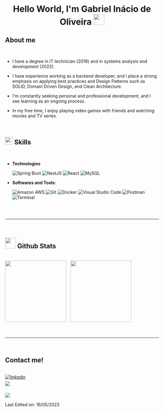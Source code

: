 
<h1 align="center"><b>Hello World, I'm Gabriel Inácio de Oliveira </b>
    <img src="https://media.giphy.com/media/hvRJCLFzcasrR4ia7z/giphy.gif" width="35">
</h1>


##  **About me**

<br> 

 - I have a degree in IT technician (2018) and in systems analysis and development (2022).

 - I have experience working as a backend developer, and I place a strong emphasis on applying best practices and Design Patterns such as SOLID, Domain Driven Design, and Clean Architecture.

 - I'm constantly seeking personal and professional development, and I see learning as an ongoing process. 

 - In my free time, I enjoy playing video games with friends and watching movies and TV series.
 
 <br>

## <img src="https://media2.giphy.com/media/QssGEmpkyEOhBCb7e1/giphy.gif?cid=ecf05e47a0n3gi1bfqntqmob8g9aid1oyj2wr3ds3mg700bl&rid=giphy.gif" width ="25"><b> Skills</b>
<br>

<p align="center">

- **Technologies**
    
    ![Spring Boot](https://img.shields.io/badge/Spring%20Boot-6DB33F?style=for-the-badge&logo=springboot&logoColor=white)
    ![NestJS](https://img.shields.io/badge/Nest%20JS-E0234E?style=for-the-badge&logo=nestJS&logoColor=white)
    ![React](https://img.shields.io/badge/React-61DAFB?style=for-the-badge&logo=react&logoColor=white)
    ![MySQL](https://img.shields.io/badge/My%20SQL-4479A1?style=for-the-badge&logo=MySQL&logoColor=white)
    <br>

- **Softwares and Tools**:

    ![Amazon AWS](https://img.shields.io/badge/Amazon%20AWS-232F3E?style=for-the-badge&logo=amazonaws)
    ![Git](https://img.shields.io/badge/git-F05032?style=for-the-badge&logo=git&logoColor=white)
    ![Docker](https://img.shields.io/badge/docker-2496ED?style=for-the-badge&logo=Docker&logoColor=white)
    ![Visual Studio Code](https://img.shields.io/badge/Visual%20Studio%20Code-0078d7?style=for-the-badge&logo=visual-studio-code&logoColor=white)
    ![Postman](https://img.shields.io/badge/Postman-FF6C37?style=for-the-badge&logo=postman&logoColor=white)
    ![Terminal](https://img.shields.io/badge/Terminal-%23054020?style=for-the-badge&logo=gnu-bash&logoColor=white)

</p>

<br>
<br>

-----

<br>


## <img src="https://media.giphy.com/media/iY8CRBdQXODJSCERIr/giphy.gif" width="35"><b> Github Stats </b>
<br>
<div style="overflow: hidden;">
  <div style="display: inline-block; margin-right: 10px;">
    <img src="https://github-readme-stats.vercel.app/api?username=GabrelInacio&include_all_commits=true&count_private=true&show_icons=true&line_height=20&theme=midnight-purple" style="height: 200px;" />
  </div>
  <div style="display: inline-block;">
    <img src="https://github-readme-stats.vercel.app/api/top-langs?username=GabrelInacio&show_icons=true&locale=en&layout=compact&theme=midnight-purple" style="height: 200px;" />
</div>

<br>
<br>
<br>

-----

<br>

## <b> Contact me! </b>
<br>

<div align='left'>

<a href="https://www.linkedin.com/in/gabriel-inácio-de-oliveira-37594a190/" target="_blank">
<img src="https://img.shields.io/badge/linkedin-37594a190?color=405DE6&style=for-the-badge&logo=linkedin&logoColor=white" alt=linkedin style="margin-bottom: 5px;"/>
</a>

<br>

<a href="mailto:gabrielincio.oliveira@gmail.com" target="_blank">
<img src="https://img.shields.io/badge/gmail-EA4335?style=for-the-badge&logo=gmail&logoColor=white" t=mail style="margin-bottom: 5px;" />
</a>
	
</div>

<br>
<img src="https://user-images.githubusercontent.com/73097560/115834477-dbab4500-a447-11eb-908a-139a6edaec5c.gif">
<br>

Last Edited on: 16/05/2023